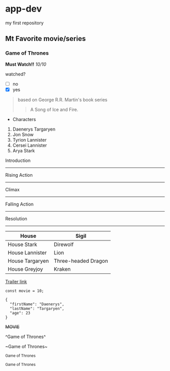 # app-dev
my first repository
## Mt Favorite movie/series

### Game of Thrones

**Must Watch!!**
*10/10*

watched?

- [ ] no
- [x] yes

> based on George R.R. Martin's book series 
>> A Song of Ice and Fire.

- Characters

1. Daenerys Targaryen
2. Jon Snow
3. Tyrion Lannister
4. Cersei Lannister
5. Arya Stark

Introduction

---

Rising Action

---

Climax

---

Falling Action

---

Resolution

---

| House | Sigil |
| ----- | ------- |
| House Stark| Direwolf |
| House Lannister| Lion|
| House Targaryen| Three-headed Dragon |
| House Greyjoy | Kraken |


[Trailer link](https://www.youtube.com/watch?v=KPLWWIOCOOQ)



   `
const movie = 10;
`
```
{
  "firstName": "Daenerys",
  "lastName": "Targaryen",
  "age": 23 
}
```
~~MOVIE~~

 ^Game of Thrones^ 

~Game of Thrones~

<sup>Game of Thrones</sup>

<sub>Game of Thrones</sub>
